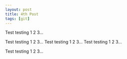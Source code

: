 ```yaml
---
layout: post
title: 4th Post
tags: [git]
---
```


Test testing 1 2 3...

Test testing 1 2 3...
Test testing 1 2 3...
Test testing 1 2 3...
<!--more-->
Test testing 1 2 3...
